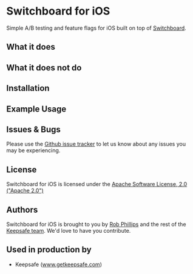 # Switchboard for iOS

Simple A/B testing and feature flags for iOS built on top of [Switchboard](https://github.com/KeepSafe/Switchboard).

## What it does

## What it does not do

## Installation

## Example Usage

## Issues & Bugs
Please use the [Github issue tracker](https://github.com/KeepSafe/Switchboard-iOS/issues) to let us know about any issues you may be experiencing.

## License

Switchboard for iOS is licensed under the [Apache Software License, 2.0 ("Apache 2.0")](https://tldrlegal.com/license/apache-license-2.0-(apache-2.0))

## Authors

Switchboard for iOS is brought to you by [Rob Phillips](https://github.com/iwasrobbed) and the rest of the [Keepsafe team](https://www.getkeepsafe.com/about.html). We'd love to have you contribute.

## Used in production by

- Keepsafe (www.getkeepsafe.com)
